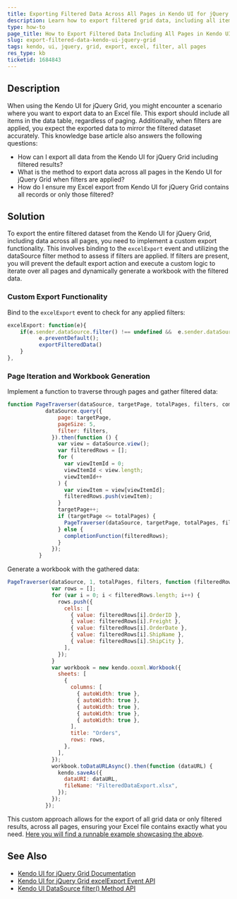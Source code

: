```yaml
---
title: Exporting Filtered Data Across All Pages in Kendo UI for jQuery Grid
description: Learn how to export filtered grid data, including all items across pages, in the Kendo UI for jQuery Grid.
type: how-to
page_title: How to Export Filtered Data Including All Pages in Kendo UI for jQuery Grid
slug: export-filtered-data-kendo-ui-jquery-grid
tags: kendo, ui, jquery, grid, export, excel, filter, all pages
res_type: kb
ticketid: 1684843
---
```


## Description
When using the Kendo UI for jQuery Grid, you might encounter a scenario where you want to export data to an Excel file. This export should include all items in the data table, regardless of paging. Additionally, when filters are applied, you expect the exported data to mirror the filtered dataset accurately. This knowledge base article also answers the following questions:
- How can I export all data from the Kendo UI for jQuery Grid including filtered results?
- What is the method to export data across all pages in the Kendo UI for jQuery Grid when filters are applied?
- How do I ensure my Excel export from Kendo UI for jQuery Grid contains all records or only those filtered?

## Solution
To export the entire filtered dataset from the Kendo UI for jQuery Grid, including data across all pages, you need to implement a custom export functionality. This involves binding to the `excelExport` event and utilizing the dataSource filter method to assess if filters are applied. If filters are present, you will prevent the default export action and execute a custom logic to iterate over all pages and dynamically generate a workbook with the filtered data.

### Custom Export Functionality
Bind to the `excelExport` event to check for any applied filters:

```javascript
excelExport: function(e){  
    if(e.sender.dataSource.filter() !== undefined &&  e.sender.dataSource.filter() !== null ){
          e.preventDefault();
          exportFilteredData()
    }
},
```

### Page Iteration and Workbook Generation
Implement a function to traverse through pages and gather filtered data:

```javascript
function PageTraverser(dataSource, targetPage, totalPages, filters, completionFunction) {
            dataSource.query({
                page: targetPage,
                pageSize: 5,
                filter: filters,
              }).then(function () {
                var view = dataSource.view();
                var filteredRows = [];
                for (
                  var viewItemId = 0;
                  viewItemId < view.length;
                  viewItemId++
                ) {
                  var viewItem = view[viewItemId];
                  filteredRows.push(viewItem);
                }
                targetPage++;
                if (targetPage <= totalPages) {
                  PageTraverser(dataSource, targetPage, totalPages, filters, completionFunction);
                } else {
                  completionFunction(filteredRows);
                }
              });
          }
```

Generate a workbook with the gathered data:

```javascript
PageTraverser(dataSource, 1, totalPages, filters, function (filteredRows) {
              var rows = [];
              for (var i = 0; i < filteredRows.length; i++) {
                rows.push({
                  cells: [
                    { value: filteredRows[i].OrderID },
                    { value: filteredRows[i].Freight },
                    { value: filteredRows[i].OrderDate },
                    { value: filteredRows[i].ShipName },
                    { value: filteredRows[i].ShipCity },
                  ],
                });
              }
              var workbook = new kendo.ooxml.Workbook({
                sheets: [
                  {
                    columns: [
                      { autoWidth: true },
                      { autoWidth: true },
                      { autoWidth: true },
                      { autoWidth: true },
                      { autoWidth: true },
                    ],
                    title: "Orders",
                    rows: rows,
                  },
                ],
              });
              workbook.toDataURLAsync().then(function (dataURL) {
                kendo.saveAs({
                  dataURI: dataURL,
                  fileName: "FilteredDataExport.xlsx",
                });
              });
            });
```

This custom approach allows for the export of all grid data or only filtered results, across all pages, ensuring your Excel file contains exactly what you need. [Here you will find a runnable example showcasing the above](https://dojo.telerik.com/CQPQWKTE/18).
 

## See Also
- [Kendo UI for jQuery Grid Documentation](https://docs.telerik.com/kendo-ui/controls/grid/overview)
- [Kendo UI for jQuery Grid excelExport Event API](https://docs.telerik.com/kendo-ui/api/javascript/ui/grid/events/excelexport)
- [Kendo UI DataSource filter() Method API](https://docs.telerik.com/kendo-ui/api/javascript/data/datasource/methods/filter)
